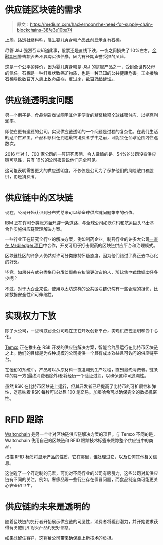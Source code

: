 # 供应链区块链的需求

> 原文：<https://medium.com/hackernoon/the-need-for-supply-chain-blockchains-387e3e10be74>

上周，路透社爆料称，强生婴儿爽身粉产品此前显示含有石棉。

尽管 J&J 强烈否认知道此事，股票还是直线下跌，一夜之间损失了 10%左右。[金融期刊](http://seekingalpha.com/article/4228608-johnson-and-johnson-reuters-ripped-band-aid)警告投资者不要购买该债券，因为有长期声誉受损的风险。

这是一个公平的评价，因为婴儿爽身粉是 J&J 的旗舰产品之一，受到全世界父母的信任。石棉是一种纤维状致癌矿物质，也是一种已知的公共健康危害。工业接触石棉导致数百万人患上致命癌症，反过来，[数百万起诉讼。](http://www.asbestos.com/mesothelioma-lawyer/class-action-lawsuit/)

# 供应链透明度问题

另一个例子是，食品制造商试图用其他更便宜的糖浆稀释全球蜂蜜供应，以提高利润率。

即使在更有道德的公司，实现供应链透明的一个问题是过程的复杂性。在我们生活的这个世界里，产品和原料在到达最终消费者手中之前，可能会在全球范围内往返数次。

2016 年对 1，700 家公司的一项研究表明，令人震惊的是，54%的公司没有供应链可见性，只有 19%的公司报告说他们完全可见。

这可能表明需要更大的供应透明度。不仅仅是公司为了保护他们的风险敞口和股价，而是消费者。

# 供应链中的区块链

现在，公司开始认识到分布式总账可以给全球供应链问题带来的价值。

IBM 正在许可分类账方面开辟一条道路，与全球公司如沃尔玛和航运巨头马士基合作实施供应链管理解决方案。

一些行业正在研究全行业的解决方案，例如制药企业。制药行业的许多大公司[一直在 Mediledger 项目](http://www.ethnews.com/mediledger-one-year-later)中合作，开发可用于打击假药的区块链供应平台和治理模式。

区块链社区的许多人仍然对许可分类账持怀疑态度，因为他们错过了真正去中心化的好处。

毕竟，如果分布式分类帐只分发给那些有权限更改它的人，那比集中式数据库好多少呢？

不过，对于大企业来说，使用以太坊这样的公共区块链仍然有一些合理的担忧，比如数据安全性和可伸缩性。

# 实现权力下放

除了大公司，一些科技创业公司现在正在开发创新平台，实现供应链透明和去中心化。

[Temco](http://www.temco.io/#/) 正在推出在 RSK 开发的供应链解决方案，智能合约层运行在比特币区块链之上。他们的目标是为各种规模的公司提供一个具有成本效益且可访问的供应链平台。

在他们的系统中，产品可以从原材料一直追溯到生产过程，直到最终消费者。链条中的每一方(最终消费者除外)都将经历一个验证过程，以确保这种可追溯性。

虽然 RSK 在比特币区块链上运行，但其开发者已经提高了比特币的可扩展性和弹性，这意味着 RSK 每秒可以处理 100 笔交易。加密哈希可以确保完全的数据机密性。

# RFID 跟踪

[Waltonchain](http://www.waltonchain.org/) 是另一个针对区块链供应链解决方案的项目。与 Temco 不同的是，Waltonchain 使用自己的区块链和 RFID 跟踪技术标签来跟踪整个供应链中的商品。

扫描 RFID 标签将显示产品的性质，它在哪里，谁处理过它，以及任何其他相关信息。

这创造了一个可定制的元素，可能对不同行业的公司有吸引力，这些公司对其供应链有不同的关注。例如，奢侈品等一些行业存在假冒问题，而食品制造商可能更关心安全和卫生。

# 供应链的未来是透明的

随着区块链的先行者开始展示供应链的可见性，消费者将看到潜力，并开始要求获得有关他们所购买产品的更好信息。

如果想留住客户，这将给公司带来确保跟上新技术的负担。